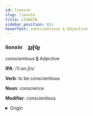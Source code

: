 ```yaml
---
id: lionxin
slug: lionxin
title: LİONXİN
sidebar_position: 811
hoverText: conscientious § Adjective
---
```


### lionxin&emsp;<span kind="abugida">ʓɟɽ̃ɋ̃ɟ</span>

*conscientious* **§** Adjective

**IPA**: /ˈli.ɑn.ʃin/

**Verb**: to be conscientious

**Noun**: conscience

**Modifier**: conscientious

<details>
    <summary>Origin</summary>
    Mandarin 良心 liángxīn /ljaŋ.ɕin/<br/>
    <em>Sino-Tibetan Language Family</em>
</details>